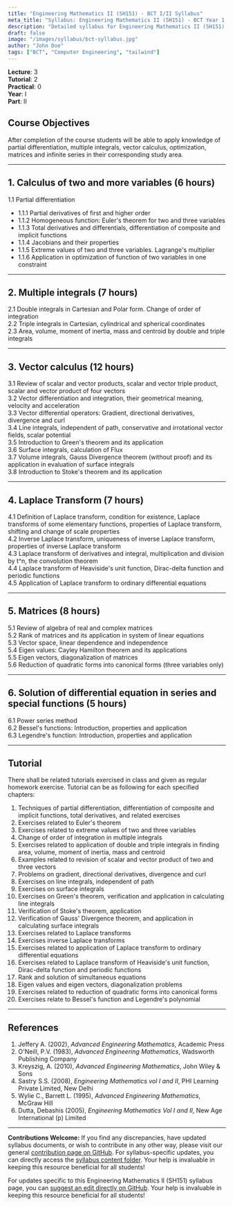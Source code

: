 ```yaml
---
title: "Engineering Mathematics II (SH151) - BCT I/II Syllabus"
meta_title: "Syllabus: Engineering Mathematics II (SH151) - BCT Year 1 Part 2 | IOE Notes"
description: "Detailed syllabus for Engineering Mathematics II (SH151), a first year, second part subject in the IOE BCT (Bachelor of Computer Engineering) program. Covers partial differentiation, multiple integrals, vector calculus, and more."
draft: false
image: "/images/syllabus/bct-syllabus.jpg"
author: "John Doe"
tags: ["BCT", "Computer Engineering", "tailwind"]
---
```


**Lecture**: 3  
**Tutorial**: 2  
**Practical**: 0  
**Year**: I  
**Part**: II  

## Course Objectives

After completion of the course students will be able to apply knowledge of partial differentiation, multiple integrals, vector calculus, optimization, matrices and infinite series in their corresponding study area.

---

## 1. Calculus of two and more variables (6 hours)

1.1 Partial differentiation  
  - 1.1.1 Partial derivatives of first and higher order  
  - 1.1.2 Homogeneous function: Euler's theorem for two and three variables  
  - 1.1.3 Total derivatives and differentials, differentiation of composite and implicit functions  
  - 1.1.4 Jacobians and their properties  
  - 1.1.5 Extreme values of two and three variables. Lagrange's multiplier  
  - 1.1.6 Application in optimization of function of two variables in one constraint  

---

## 2. Multiple integrals (7 hours)

2.1 Double integrals in Cartesian and Polar form. Change of order of integration  
2.2 Triple integrals in Cartesian, cylindrical and spherical coordinates  
2.3 Area, volume, moment of inertia, mass and centroid by double and triple integrals  

---

## 3. Vector calculus (12 hours)

3.1 Review of scalar and vector products, scalar and vector triple product, scalar and vector product of four vectors  
3.2 Vector differentiation and integration, their geometrical meaning, velocity and acceleration  
3.3 Vector differential operators: Gradient, directional derivatives, divergence and curl  
3.4 Line integrals, independent of path, conservative and irrotational vector fields, scalar potential  
3.5 Introduction to Green's theorem and its application  
3.6 Surface integrals, calculation of Flux  
3.7 Volume integrals, Gauss Divergence theorem (without proof) and its application in evaluation of surface integrals  
3.8 Introduction to Stoke's theorem and its application  

---

## 4. Laplace Transform (7 hours)

4.1 Definition of Laplace transform, condition for existence, Laplace transforms of some elementary functions, properties of Laplace transform, shifting and change of scale properties  
4.2 Inverse Laplace transform, uniqueness of inverse Laplace transform, properties of inverse Laplace transform  
4.3 Laplace transform of derivatives and integral, multiplication and division by t^n, the convolution theorem  
4.4 Laplace transform of Heaviside's unit function, Dirac-delta function and periodic functions  
4.5 Application of Laplace transform to ordinary differential equations  

---

## 5. Matrices (8 hours)

5.1 Review of algebra of real and complex matrices  
5.2 Rank of matrices and its application in system of linear equations  
5.3 Vector space, linear dependence and independence  
5.4 Eigen values: Cayley Hamilton theorem and its applications  
5.5 Eigen vectors, diagonalization of matrices  
5.6 Reduction of quadratic forms into canonical forms (three variables only)  

---

## 6. Solution of differential equation in series and special functions (5 hours)

6.1 Power series method  
6.2 Bessel's functions: Introduction, properties and application  
6.3 Legendre's function: Introduction, properties and application  

---

## Tutorial

There shall be related tutorials exercised in class and given as regular homework exercise. Tutorial can be as following for each specified chapters:

1. Techniques of partial differentiation, differentiation of composite and implicit functions, total derivatives, and related exercises  
2. Exercises related to Euler's theorem  
3. Exercises related to extreme values of two and three variables  
4. Change of order of integration in multiple integrals  
5. Exercises related to application of double and triple integrals in finding area, volume, moment of inertia, mass and centroid  
6. Examples related to revision of scalar and vector product of two and three vectors  
7. Problems on gradient, directional derivatives, divergence and curl  
8. Exercises on line integrals, independent of path  
9. Exercises on surface integrals  
10. Exercises on Green's theorem, verification and application in calculating line integrals  
11. Verification of Stoke's theorem, application  
12. Verification of Gauss' Divergence theorem, and application in calculating surface integrals  
13. Exercises related to Laplace transforms  
14. Exercises inverse Laplace transforms  
15. Exercises related to application of Laplace transform to ordinary differential equations  
16. Exercises related to Laplace transform of Heaviside's unit function, Dirac-delta function and periodic functions  
17. Rank and solution of simultaneous equations  
18. Eigen values and eigen vectors, diagonalization problems  
19. Exercises related to reduction of quadratic forms into canonical forms  
20. Exercises relate to Bessel's function and Legendre's polynomial  

---

## References

1. Jeffery A. (2002), *Advanced Engineering Mathematics*, Academic Press  
2. O'Neill, P.V. (1983), *Advanced Engineering Mathematics*, Wadsworth Publishing Company  
3. Kreyszig, A. (2010), *Advanced Engineering Mathematics*, John Wiley & Sons  
4. Sastry S.S. (2008), *Engineering Mathematics vol I and II*, PHI Learning Private Limited, New Delhi  
5. Wylie C., Barrett L. (1995), *Advanced Engineering Mathematics*, McGraw Hill  
6. Dutta, Debashis (2005), *Engineering Mathematics Vol I and II*, New Age International (p) Limited

---

**Contributions Welcome:**
If you find any discrepancies, have updated syllabus documents, or wish to contribute in any other way, please visit our general [contribution page on GitHub](https://github.com/ioenotes/ioenotes). For syllabus-specific updates, you can directly access the [syllabus content folder](https://github.com/ioenotes/ioenotes/tree/main/content/english/syllabus). Your help is invaluable in keeping this resource beneficial for all students!

For updates specific to this Engineering Mathematics II (SH151) syllabus page, you can [suggest an edit directly on GitHub](https://github.com/ioenotes/ioenotes/blob/main/content/english/syllabus/computer/year1-part2/engineering-mathematics-sh-151.md). Your help is invaluable in keeping this resource beneficial for all students! 